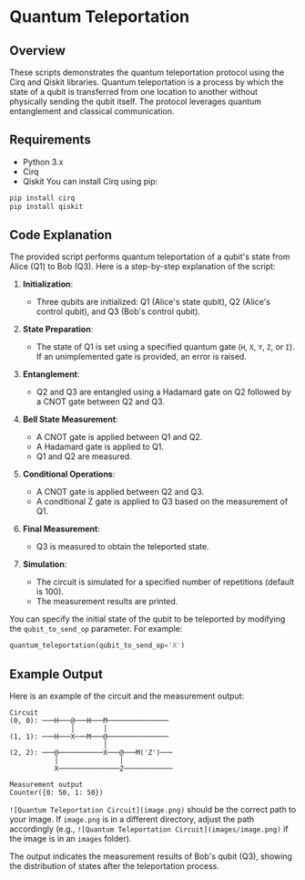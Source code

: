 # Quantum Teleportation

## Overview

These scripts demonstrates the quantum teleportation protocol using the Cirq and Qiskit libraries. Quantum teleportation is a process by which the state of a qubit is transferred from one location to another without physically sending the qubit itself. The protocol leverages quantum entanglement and classical communication.

## Requirements

- Python 3.x
- Cirq
- Qiskit
You can install Cirq using pip:

```bash
pip install cirq
pip install qiskit
```

## Code Explanation

The provided script performs quantum teleportation of a qubit's state from Alice (Q1) to Bob (Q3). Here is a step-by-step explanation of the script:

1. **Initialization**:
    - Three qubits are initialized: Q1 (Alice's state qubit), Q2 (Alice's control qubit), and Q3 (Bob's control qubit).

2. **State Preparation**:
    - The state of Q1 is set using a specified quantum gate (`H`, `X`, `Y`, `Z`, or `I`). If an unimplemented gate is provided, an error is raised.

3. **Entanglement**:
    - Q2 and Q3 are entangled using a Hadamard gate on Q2 followed by a CNOT gate between Q2 and Q3.

4. **Bell State Measurement**:
    - A CNOT gate is applied between Q1 and Q2.
    - A Hadamard gate is applied to Q1.
    - Q1 and Q2 are measured.

5. **Conditional Operations**:
    - A CNOT gate is applied between Q2 and Q3.
    - A conditional Z gate is applied to Q3 based on the measurement of Q1.

6. **Final Measurement**:
    - Q3 is measured to obtain the teleported state.

7. **Simulation**:
    - The circuit is simulated for a specified number of repetitions (default is 100).
    - The measurement results are printed.

You can specify the initial state of the qubit to be teleported by modifying the `qubit_to_send_op` parameter. For example:

```python
quantum_teleportation(qubit_to_send_op='X')
```

## Example Output

Here is an example of the circuit and the measurement output:

```
Circuit
(0, 0): ───H───@───H───M───────────────
               │       │
(1, 1): ───H───X───M───@───────────────
                       │
(2, 2): ───@───────────X───@───M('Z')───
           │               │
           X───────────────Z────────────

Measurement output
Counter({0: 50, 1: 50})

```

`![Quantum Teleportation Circuit](image.png)` should be the correct path to your image. If `image.png` is in a different directory, adjust the path accordingly (e.g., `![Quantum Teleportation Circuit](images/image.png)` if the image is in an `images` folder).

The output indicates the measurement results of Bob's qubit (Q3), showing the distribution of states after the teleportation process.
